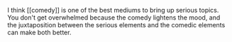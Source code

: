 I think [[comedy]] is one of the best mediums to bring up serious topics. You don't get overwhelmed because the comedy lightens the mood, and the juxtaposition between the serious elements and the comedic elements can make both better.